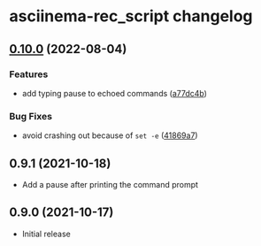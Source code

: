 # asciinema-rec_script changelog

## [0.10.0](https://github.com/zechris/asciinema-rec_script/compare/v0.9.0...v0.10.0) (2022-08-04)


### Features

* add typing pause to echoed commands ([a77dc4b](https://github.com/zechris/asciinema-rec_script/commit/a77dc4bbc2e388f14824618137a5509833f723c5))


### Bug Fixes

* avoid crashing out because of `set -e` ([41869a7](https://github.com/zechris/asciinema-rec_script/commit/41869a709ddf982ae8cf846f49de936e7add01f3))

## 0.9.1 (2021-10-18)

* Add a pause after printing the command prompt

## 0.9.0 (2021-10-17)

* Initial release
